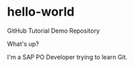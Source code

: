 # hello-world
GitHub Tutorial Demo Repository

What's up?

I'm a SAP PO Developer trying to learn Git.
